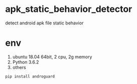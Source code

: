 # apk_static_behavior_detector
detect android apk file static behavior



# env

1. ubuntu 18.04 64bit, 2 cpu, 2g memory
2. Python 3.6.2
3. others
```
pip install androguard
```
